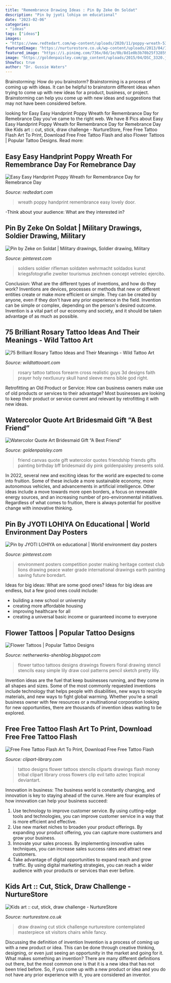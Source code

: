 ```yaml
---
title: "Remembrance Drawing Ideas : Pin By Zeke On Soldat"
description: "Pin by jyoti lohiya on educational"
date: "2023-02-06"
categories:
- "ideas"
tags: ["ideas"]
images:
- "https://www.redtedart.com/wp-content/uploads/2020/11/poppy-wreath-533x800.jpg"
featuredImage: "https://nurturestore.co.uk/wp-content/uploads/2013/04/IMG_9324.jpg"
featured_image: "https://i.pinimg.com/736x/8d/1e/0b/8d1e0b3b70b25f32859f418eda3305bc.jpg"
image: "https://goldenpaisley.com/gp_content/uploads/2015/04/DSC_3320.jpg"
ShowToc: true
author: "Dr. Gussie Waters"
---
```



Brainstorming: How do you brainstorm?
Brainstorming is a process of coming up with ideas. It can be helpful to brainstorm different ideas when trying to come up with new ideas for a product, business, or project. Brainstorming can help you come up with new ideas and suggestions that may not have been considered before.

	

		
looking for Easy Easy Handprint Poppy Wreath for Remembrance Day for Remebrance Day you've came to the right web. We have 8 Pics about Easy Easy Handprint Poppy Wreath for Remembrance Day for Remebrance Day like Kids art :: cut, stick, draw challenge - NurtureStore, Free Free Tattoo Flash Art To Print, Download Free Free Tattoo Flash and also Flower Tattoos | Popular Tattoo Designs. Read more:
		
    
## Easy Easy Handprint Poppy Wreath For Remembrance Day For Remebrance Day

<img loading=lazy src="https://www.redtedart.com/wp-content/uploads/2020/11/poppy-wreath-533x800.jpg" onerror="this.onerror=null;this.src='https://tse3.mm.bing.net/th?id=OIP.KEiMSwtIiplyHTCIZdisfwHaLH&amp;pid=15.1';" alt="Easy Easy Handprint Poppy Wreath for Remembrance Day for Remebrance Day">

_Source: redtedart.com_

>wreath poppy handprint remembrance easy lovely door. 

	

-Think about your audience: What are they interested in?

    
## Pin By Zeke On Soldat | Military Drawings, Soldier Drawing, Military

<img loading=lazy src="https://i.pinimg.com/736x/8d/1e/0b/8d1e0b3b70b25f32859f418eda3305bc.jpg" onerror="this.onerror=null;this.src='https://tse3.mm.bing.net/th?id=OIP.hozTSBpuVal0EKc-ue4ZEAHaKE&amp;pid=15.1';" alt="Pin by Zeke on Soldat | Military drawings, Soldier drawing, Military">

_Source: pinterest.com_

>soldiers soldier rifleman soldaten wehrmacht soldados kunst kriegsfotografie zweiter tourismus zeichnen concept vetrelec ejercito. 

	

Conclusion: What are the different types of inventions, and how do they work?
Inventions are devices, processes or methods that new or different entities create or make more efficient or simple. They can be created by anyone, even if they don't have any prior experience in the field. Invention can be simple or complex, depending on the person's desired outcome. Invention is a vital part of our economy and society, and it should be taken advantage of as much as possible.

    
## 75 Brilliant Rosary Tattoo Ideas And Their Meanings - Wild Tattoo Art

<img loading=lazy src="https://www.wildtattooart.com/wp-content/uploads/2018/08/rosary-tattoo-01081834.jpg" onerror="this.onerror=null;this.src='https://tse3.mm.bing.net/th?id=OIP.HZUAM2CJdMZLzUfKkeDxggHaHa&amp;pid=15.1';" alt="75 Brilliant Rosary Tattoo Ideas and Their Meanings - Wild Tattoo Art">

_Source: wildtattooart.com_

>rosary tattoo tattoos forearm cross realistic guys 3d designs faith prayer holy nextluxury skull hand sleeve mens bible god right. 

	

Retrofitting an Old Product or Service: How can business owners make use of old products or services to their advantage?
Most businesses are looking to keep their product or service current and relevant by retrofitting it with new ideas.

    
## Watercolor Quote Art Bridesmaid Gift “A Best Friend”

<img loading=lazy src="https://goldenpaisley.com/gp_content/uploads/2015/04/DSC_3320.jpg" onerror="this.onerror=null;this.src='https://tse1.mm.bing.net/th?id=OIP.6P2kqG-9puWZ-hcXLsSluAHaHd&amp;pid=15.1';" alt="Watercolor Quote Art Bridesmaid Gift “A Best Friend”">

_Source: goldenpaisley.com_

>friend canvas quote gift watercolor quotes friendship friends gifts painting birthday bff bridesmaid diy pink goldenpaisley presents sold. 

	

In 2022, several new and exciting ideas for the world are expected to come into fruition. Some of these include a more sustainable economy, more autonomous vehicles, and advancements in artificial intelligence. Other ideas include a move towards more open borders, a focus on renewable energy sources, and an increasing number of pro-environmental initiatives. Regardless of what comes to fruition, there is always potential for positive change with innovative thinking.

    
## Pin By JYOTI LOHIYA On Educational | World Environment Day Posters

<img loading=lazy src="https://i.pinimg.com/originals/f7/31/fc/f731fc82bf7b8f28859e82dfe5ab1fef.jpg" onerror="this.onerror=null;this.src='https://tse1.mm.bing.net/th?id=OIP.7Ukshpa9ZuKl6kp6833zKwHaMR&amp;pid=15.1';" alt="Pin by JYOTI LOHIYA on educational | World environment day posters">

_Source: pinterest.com_

>environment posters competition poster making heritage contest club lions drawing peace water grade international drawings earth painting saving future boredart. 

	

Ideas for big ideas: What are some good ones?
Ideas for big ideas are endless, but a few good ones could include: 
- building a new school or university 
- creating more affordable housing 
- improving healthcare for all 
- creating a universal basic income or guaranteed income to everyone

    
## Flower Tattoos | Popular Tattoo Designs

<img loading=lazy src="http://1.bp.blogspot.com/-V9lL9L7Ii6U/UQZYYmpZ5fI/AAAAAAAANpc/SmrIVQ5YljM/s1600/Flower_Tattoo_by_JoyceSun.jpg" onerror="this.onerror=null;this.src='https://tse2.mm.bing.net/th?id=OIP.b-31yrOdyYmdwFJqEY6OFQHaKk&amp;pid=15.1';" alt="Flower Tattoos | Popular Tattoo Designs">

_Source: netherwerks-shenblog.blogspot.com_

>flower tattoo tattoos designs drawings flowers floral drawing stencil stencils easy simple lily draw cool patterns pencil sketch pretty lilly. 

	

Invention ideas are the fuel that keep businesses running, and they come in all shapes and sizes. Some of the most commonly requested inventions include technology that helps people with disabilities, new ways to recycle materials, and new ways to fight global warming. Whether you’re a small business owner with few resources or a multinational corporation looking for new opportunities, there are thousands of invention ideas waiting to be explored.

    
## Free Free Tattoo Flash Art To Print, Download Free Free Tattoo Flash

<img loading=lazy src="http://clipart-library.com/images/pi5drbXBT.jpg" onerror="this.onerror=null;this.src='https://tse3.mm.bing.net/th?id=OIP.4Ff_csVgVCwSKpTjTJP_EQHaKl&amp;pid=15.1';" alt="Free Free Tattoo Flash Art To Print, Download Free Free Tattoo Flash">

_Source: clipart-library.com_

>tattoo designs flower tattoos stencils cliparts drawings flash money tribal clipart library cross flowers clip evil tatto aztec tropical deviantart. 

	

Innovation in business:
The business world is constantly changing, and innovation is key to staying ahead of the curve. Here are four examples of how innovation can help your business succeed: 
1. Use technology to improve customer service. By using cutting-edge tools and technologies, you can improve customer service in a way that is more efficient and effective.
2. Use new market niches to broaden your product offerings. By expanding your product offering, you can capture more customers and grow your business. 
3. Innovate your sales process. By implementing innovative sales techniques, you can increase sales success rates and attract new customers. 
4. Take advantage of digital opportunities to expand reach and grow traffic. By using digital marketing strategies, you can reach a wider audience with your products or services than ever before.

    
## Kids Art :: Cut, Stick, Draw Challenge - NurtureStore

<img loading=lazy src="https://nurturestore.co.uk/wp-content/uploads/2013/04/IMG_9324.jpg" onerror="this.onerror=null;this.src='https://tse4.mm.bing.net/th?id=OIP.0Y-APIT8Y_vrLQctl1OeZQAAAA&amp;pid=15.1';" alt="Kids art :: cut, stick, draw challenge - NurtureStore">

_Source: nurturestore.co.uk_

>draw drawing cut stick challenge nurturestore contemplated masterpiece sit visitors chairs while fancy. 

	

Discussing the definition of invention
Invention is a process of coming up with a new product or idea. This can be done through creative thinking, designing, or even just seeing an opportunity in the market and going for it. What makes something an invention? There are many different definitions out there, but the most common one is that it is a new idea that has not been tried before. So, if you come up with a new product or idea and you do not have any prior experience with it, you are considered an inventor.

